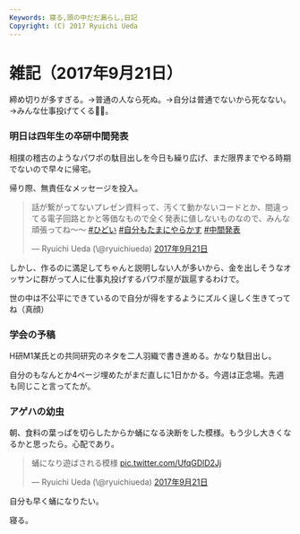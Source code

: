 ```yaml
---
Keywords: 寝る,頭の中だだ漏らし,日記
Copyright: (C) 2017 Ryuichi Ueda
---
```


# 雑記（2017年9月21日）
締め切りが多すぎる。→普通の人なら死ぬ。→自分は普通でないから死なない。→みんな仕事投げてくる💩🦍。


<h3>明日は四年生の卒研中間発表</h3>

相撲の稽古のようなパワポの駄目出しを今日も繰り広げ、まだ限界までやる時期でないので早々に帰宅。

帰り際、無責任なメッセージを投入。

<blockquote class="twitter-tweet" data-lang="ja"><p lang="ja" dir="ltr">話が繋がってないプレゼン資料って、汚くて動かないコードとか、間違ってる電子回路とかと等価なもので全く発表に値しないものなので、みんな頑張ってね〜〜 <a href="https://twitter.com/hashtag/%E3%81%B2%E3%81%A9%E3%81%84?src=hash">#ひどい</a> <a href="https://twitter.com/hashtag/%E8%87%AA%E5%88%86%E3%82%82%E3%81%9F%E3%81%BE%E3%81%AB%E3%82%84%E3%82%89%E3%81%8B%E3%81%99?src=hash">#自分もたまにやらかす</a> <a href="https://twitter.com/hashtag/%E4%B8%AD%E9%96%93%E7%99%BA%E8%A1%A8?src=hash">#中間発表</a></p>&mdash; Ryuichi Ueda (\@ryuichiueda) <a href="https://twitter.com/ryuichiueda/status/910809891782123520">2017年9月21日</a></blockquote> <script async src="//platform.twitter.com/widgets.js" charset="utf-8"></script>

しかし、作るのに満足してちゃんと説明しない人が多いから、金を出しそうなオッサンに群がって人に仕事丸投げするパワポ屋が跋扈するわけで。

世の中は不公平にできているので自分が得をするようにズルく逞しく生きてってね（真顔）

<h3>学会の予稿</h3>

H研M1某氏との共同研究のネタを二人羽織で書き進める。かなり駄目出し。

自分のもなんとか4ページ埋めたがまだ直しに1日かかる。今週は正念場。先週も同じこと言ってたが。


<h3>アゲハの幼虫</h3>

朝、食料の葉っぱを切らしたからか蛹になる決断をした模様。もう少し大きくなるかと思ったら。心配であり。

<blockquote class="twitter-tweet" data-lang="ja"><p lang="ja" dir="ltr">蛹になり遊ばされる模様 <a href="https://t.co/UfqGDlD2Jj">pic.twitter.com/UfqGDlD2Jj</a></p>&mdash; Ryuichi Ueda (\@ryuichiueda) <a href="https://twitter.com/ryuichiueda/status/910856657730625537">2017年9月21日</a></blockquote> <script async src="//platform.twitter.com/widgets.js" charset="utf-8"></script>

自分も早く蛹になりたい。


寝る。
